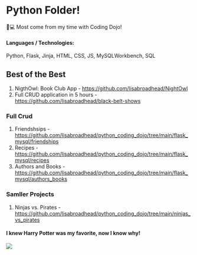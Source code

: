 # Python Folder!
🐍💻  Most come from my time with Coding Dojo! 

#### Languages / Technologies:
Python, Flask, Jinja, HTML, CSS, JS, MySQLWorkbench, SQL

## Best of the Best
1. NigthOwl: Book Club App - https://github.com/lisabroadhead/NightOwl
2. Full CRUD application in 5 hours - https://github.com/lisabroadhead/black-belt-shows

### Full Crud 
1. Friendshsips - https://github.com/lisabroadhead/python_coding_dojo/tree/main/flask_mysql/friendships
2. Recipes - https://github.com/lisabroadhead/python_coding_dojo/tree/main/flask_mysql/recipes
3. Authors and Books - https://github.com/lisabroadhead/python_coding_dojo/tree/main/flask_mysql/authors_books

### Samller Projects
1. Ninjas vs. Pirates - https://github.com/lisabroadhead/python_coding_dojo/tree/main/ninjas_vs_pirates


#### I knew Harry Potter was my favorite, now I know why!
![](https://github.com/lisabroadhead/python_coding_dojo/blob/main/Ei1-My3UMAAwJ4a.jpeg) 

